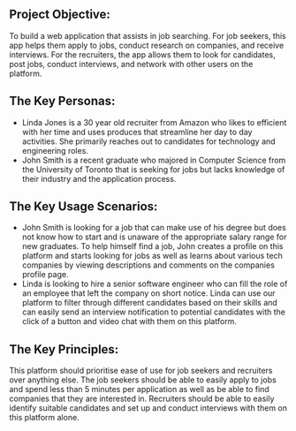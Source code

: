 ## Project Objective:
To build a web application that assists in job searching. For job seekers, this app helps them apply to jobs, conduct research on companies, and receive interviews. For the recruiters, the app allows them to look for candidates, post jobs, conduct interviews, and network with other users on the platform.

## The Key Personas:
- Linda Jones is a 30 year old recruiter from Amazon who likes to efficient with her time and uses produces that streamline her day to day activities. She primarily reaches out to candidates for technology and engineering roles.
- John Smith is a recent graduate who majored in Computer Science from the University of Toronto that is seeking for jobs but lacks knowledge of their industry and the application process.

## The Key Usage Scenarios:
- John Smith is looking for a job that can make use of his degree but does not know how to start and is unaware of the appropriate salary range for new graduates. To help himself find a job, John creates a profile on this platform and starts looking for jobs as well as learns about various tech companies by viewing descriptions and comments on the companies profile page.
- Linda is looking to hire a senior software engineer who can fill the role of an employee that left the company on short notice. Linda can use our platform to filter through different candidates based on their skills and can easily send an interview notification to potential candidates with the click of a button and video chat with them on this platform.

## The Key Principles:
This platform should prioritise ease of use for job seekers and recruiters over anything else. The job seekers should be able to easily apply to jobs and spend less than 5 minutes per application as well as be able to find companies that they are interested in. Recruiters should be able to easily identify suitable candidates and set up and conduct interviews with them on this platform alone.
